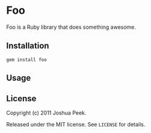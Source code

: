 Foo
===

Foo is a Ruby library that does something awesome.

Installation
------------

    gem install foo

Usage
-----

License
-------

Copyright (c) 2011 Joshua Peek.

Released under the MIT license. See `LICENSE` for details.
